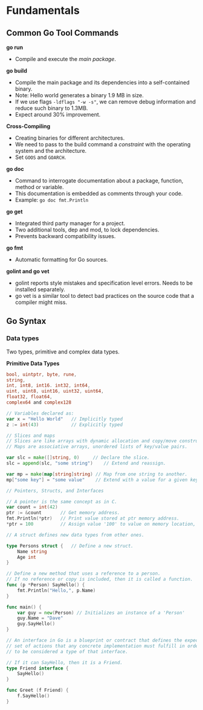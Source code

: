 # Fundamentals

## Common Go Tool Commands

**go run**
- Compile and execute the _main package_.

**go build**
- Compile the main package and its dependencies into a self-contained binary.
- Note: Hello world generates a binary 1.9 MB in size.
- If we use flags `-ldflags "-w -s"`, we can remove debug information and reduce such binary to 1.3MB.
- Expect around 30% improvement.

**Cross-Compiling**
- Creating binaries for different architectures.
- We need to pass to the build command a _constraint_ with the operating system and the architecture.
- Set `GOOS` and `GOARCH`.

**go doc**
- Command to interrogate documentation about a package, function, method or variable.
- This documentation is embedded as comments through your code.
- Example: `go doc fmt.Println`

**go get**
- Integrated third party manager for a project.
- Two additional tools, dep and mod, to lock dependencies.
- Prevents backward compatibility issues.


**go fmt**
- Automatic formatting for Go sources.

**golint and go vet**
- golint reports style mistakes and specification level errors. Needs to be installed separately.
- go vet is a similar tool to detect bad practices on the source code that a compiler might miss.

## Go Syntax

### Data types

Two types, primitive and complex data types.

**Primitive Data Types**


```Go
bool, uintptr, byte, rune,
string,
int, int8, int16. int32, int64,
uint, uint8, uint16, uint32, uint64,
float32, float64,
complex64 and complex128

// Variables declared as:
var x = "Hello World"   // Implicitly typed
z := int(43)            // Explicitly typed

// Slices and maps
// Slices are like arrays with dynamic allocation and copy/move constructors.
// Maps are associative arrays, unordered lists of key/value pairs.

var slc = make([]string, 0)     // Declare the slice.
slc = append(slc, "some string")    // Extend and reassign.

var mp = make(map[string]string) // Map from one string to another.
mp["some key"] = "some value"    // Extend with a value for a given key.

// Pointers, Structs, and Interfaces

// A pointer is the same concept as in C.
var count = int(42)
ptr := &count       // Get memory address.
fmt.Println(*ptr)   // Print value stored at ptr memory address.
*ptr = 100          // Assign value '100' to value on memory location, can it be different type? NO!

// A struct defines new data types from other ones.

type Persons struct {   // Define a new struct.
    Name string
    Age int
}

// Define a new method that uses a reference to a person.
// If no reference or copy is included, then it is called a function.
func (p *Person) SayHello() {
    fmt.Println("Hello,", p.Name)
}

func main() {
    var guy = new(Person) // Initializes an instance of a 'Person'
    guy.Name = "Dave"
    guy.SayHello()
}

// An interface in Go is a blueprint or contract that defines the expected
// set of actions that any concrete implementation must fulfill in order
// to be considered a type of that interface.

// If it can SayHello, then it is a Friend.
type Friend interface {
    SayHello()
}

func Greet (f Friend) {
    f.SayHello()
}

```



